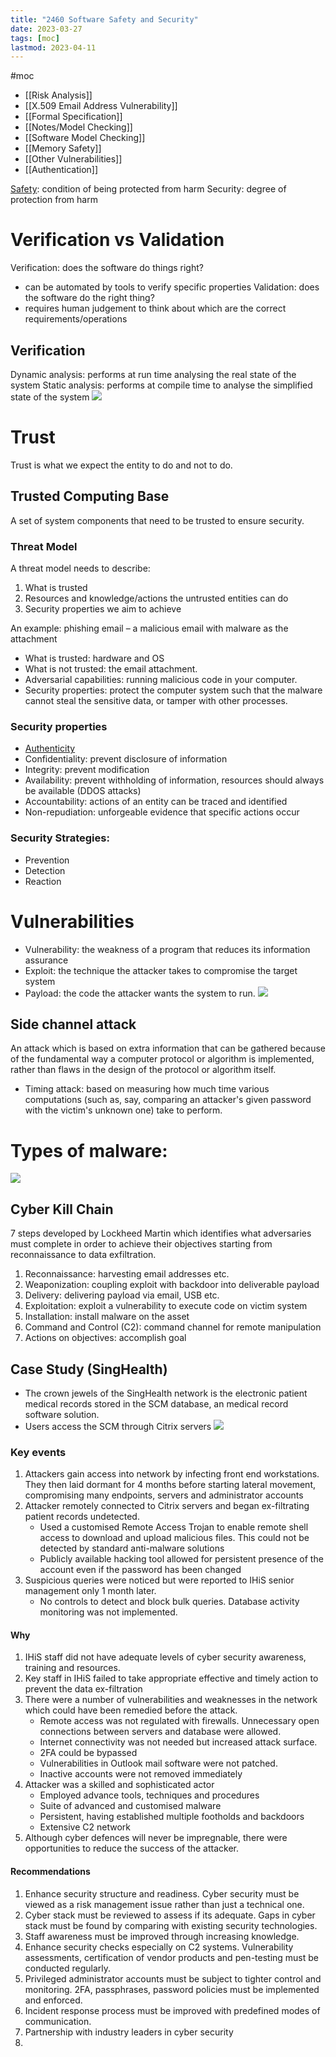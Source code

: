 ```yaml
---
title: "2460 Software Safety and Security"
date: 2023-03-27
tags: [moc]
lastmod: 2023-04-11
---
```

#moc 
- [[Risk Analysis]]
- [[X.509 Email Address Vulnerability]]
- [[Formal Specification]]
- [[Notes/Model Checking]]
- [[Software Model Checking]]
- [[Memory Safety]]
- [[Other Vulnerabilities]]
- [[Authentication]]

[Safety](Notes/Safety%20and%20Liveliness.md): condition of being protected from harm
Security: degree of protection from harm
# Verification vs Validation
Verification: does the software do things right?
- can be automated by tools to verify specific properties
Validation: does the software do the right thing?
- requires human judgement to think about which are the correct requirements/operations
## Verification
Dynamic analysis: performs at run time analysing the real state of the system
Static analysis: performs at compile time to analyse the simplified state of the system
![](https://i.imgur.com/bSnXtdn.png)
# Trust
Trust is what we expect the entity to do and not to do.
## Trusted Computing Base
A set of system components that need to be trusted to ensure security. 
### Threat Model
A threat model needs to describe:
1. What is trusted
2. Resources and knowledge/actions the untrusted entities can do
3. Security properties we aim to achieve

An example: phishing email – a malicious email with malware as the attachment
- What is trusted: hardware and OS
- What is not trusted: the email attachment.
- Adversarial capabilities: running malicious code in your computer.
- Security properties: protect the computer system such that the malware cannot steal the sensitive data, or tamper with other processes.
### Security properties
- [Authenticity](Notes/Authentication.md)
- Confidentiality: prevent disclosure of information
- Integrity: prevent modification
- Availability: prevent withholding of information, resources should always be available (DDOS attacks)
- Accountability: actions of an entity can be traced and identified
- Non-repudiation: unforgeable evidence that specific actions occur
### Security Strategies:
- Prevention
- Detection
- Reaction
# Vulnerabilities
- Vulnerability: the weakness of a program that reduces its information assurance  
- Exploit: the technique the attacker takes to compromise the target system  
- Payload: the code the attacker wants the system to run.
![](Pics/Pasted%20image%2020230926224147.png)
## Side channel attack
An attack which is based on extra information that can be gathered because of the fundamental way a computer protocol or algorithm is implemented, rather than flaws in the design of the protocol or algorithm itself.
- Timing attack:  based on measuring how much time various computations (such as, say, comparing an attacker's given password with the victim's unknown one) take to perform.
# Types of malware:
![](Pics/Pasted%20image%2020230922213612.png)
## Cyber Kill Chain
7 steps developed by Lockheed Martin which identifies what adversaries must complete in order to achieve their objectives starting from reconnaissance to data exfiltration.
1. Reconnaissance: harvesting email addresses etc.
2. Weaponization: coupling exploit with backdoor into deliverable payload
3. Delivery: delivering payload via email, USB etc.
4. Exploitation: exploit a vulnerability to execute code on victim system
5. Installation: install malware on the asset
6. Command and Control (C2): command channel for remote manipulation
7. Actions on objectives: accomplish goal
## Case Study (SingHealth)
- The crown jewels of the SingHealth network is the electronic patient medical records stored in the SCM database, an medical record software solution.
- Users access the SCM through Citrix servers
![](Pics/Pasted%20image%2020231108163843.png)
### Key events
1. Attackers gain access into network by infecting front end workstations. They then laid dormant for 4 months before starting lateral movement, compromising many endpoints, servers and administrator accounts
2. Attacker remotely connected to Citrix servers and began ex-filtrating patient records undetected.
	- Used a customised Remote Access Trojan to enable remote shell access to download and upload malicious files. This could not be detected by standard anti-malware solutions
	- Publicly available hacking tool allowed for persistent presence of the account even if the password has been changed
3. Suspicious queries were noticed but were reported to IHiS senior management only 1 month later.
	- No controls to detect and block bulk queries. Database activity monitoring was not implemented.
#### Why
1. IHiS staff did not have adequate levels of cyber security awareness, training and resources.
2. Key staff in IHiS failed to take appropriate effective and timely action to prevent the data ex-filtration
3. There were a number of vulnerabilities and weaknesses in the network which could have been remedied before the attack.
	- Remote access was not regulated with firewalls. Unnecessary open connections between servers and database were allowed.
	- Internet connectivity was not needed but increased attack surface.
	- 2FA could be bypassed
	- Vulnerabilities in Outlook mail software were not patched. 
	- Inactive accounts were not removed immediately
4. Attacker was a skilled and sophisticated actor
	- Employed advance tools, techniques and procedures
	- Suite of advanced and customised malware
	- Persistent, having established multiple footholds and backdoors
	- Extensive C2 network
5. Although cyber defences will never be impregnable, there were opportunities to reduce the success of the attacker.
#### Recommendations
1. Enhance security structure and readiness. Cyber security must be viewed as a risk management issue rather than just a technical one.
2. Cyber stack must be reviewed to assess if its adequate. Gaps in cyber stack must be found by comparing with existing security technologies.
3. Staff awareness must be improved through increasing knowledge.
4. Enhance security checks especially on C2 systems. Vulnerability assessments, certification of vendor products and pen-testing must be conducted regularly.
5. Privileged administrator accounts must be subject to tighter control and monitoring. 2FA, passphrases, password policies must be implemented and enforced.
6. Incident response process must be improved with predefined modes of communication.
7. Partnership with industry leaders in cyber security
8. 